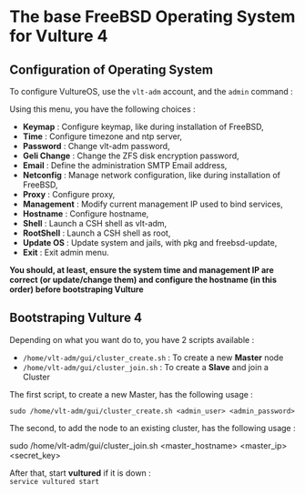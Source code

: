 # The base FreeBSD Operating System for Vulture 4

## Configuration of Operating System

To configure VultureOS, use the `vlt-adm` account, and the `admin` command : <br>

Using this menu, you have the following choices :
 - **Keymap** : Configure keymap, like during installation of FreeBSD,
 - **Time** : Configure timezone and ntp server,
 - **Password** : Change vlt-adm password,
 - **Geli Change** : Change the ZFS disk encryption password,
 - **Email** : Define the administration SMTP Email address,
 - **Netconfig** : Manage network configuration, like during installation of FreeBSD,
 - **Proxy** : Configure proxy,
 - **Management** : Modify current management IP used to bind services,
 - **Hostname** : Configure hostname,
 - **Shell** : Launch a CSH shell as vlt-adm,
 - **RootShell** : Launch a CSH shell as root,
 - **Update OS** : Update system and jails, with pkg and freebsd-update,
 - **Exit** : Exit admin menu.

**You should, at least, ensure the system time and management IP are correct (or update/change them) and configure the hostname (in this order) before bootstraping Vulture**


## Bootstraping Vulture 4

Depending on what you want do to, you have 2 scripts available : 
 - `/home/vlt-adm/gui/cluster_create.sh` : To create a new **Master** node
 - `/home/vlt-adm/gui/cluster_join.sh` : To create a **Slave** and join a Cluster

The first script, to create a new Master, has the following usage : 

    sudo /home/vlt-adm/gui/cluster_create.sh <admin_user> <admin_password>

The second, to add the node to an existing cluster, has the following usage :

   sudo  /home/vlt-adm/gui/cluster_join.sh <master_hostname> <master_ip> <secret_key>
   
After that, start **vultured** if it is down : <br>
`service vultured start`
